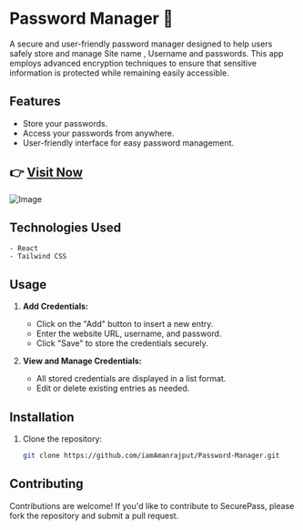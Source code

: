 # Password Manager 🚀

A secure and user-friendly password manager designed to help users safely store and manage Site name , Username and passwords. This app employs advanced encryption techniques to ensure that sensitive information is protected while remaining easily accessible.

## Features

- Store your passwords.
- Access your passwords from anywhere.
- User-friendly interface for easy password management.

## 👉 [**Visit Now**](https://passop-debu.netlify.app/)

![Image](https://github.com/user-attachments/assets/10294e71-fc2f-4be7-943c-ae7ead1e0cd7)

## Technologies Used

    - React
    - Tailwind CSS

## Usage

1. **Add Credentials:**

   - Click on the "Add" button to insert a new entry.
   - Enter the website URL, username, and password.
   - Click "Save" to store the credentials securely.

2. **View and Manage Credentials:**
   - All stored credentials are displayed in a list format.
   - Edit or delete existing entries as needed.

## Installation

1. Clone the repository:
   ```bash
   git clone https://github.com/iamAmanrajput/Password-Manager.git
   ```

## Contributing

Contributions are welcome! If you'd like to contribute to SecurePass, please fork the repository and submit a pull request.
